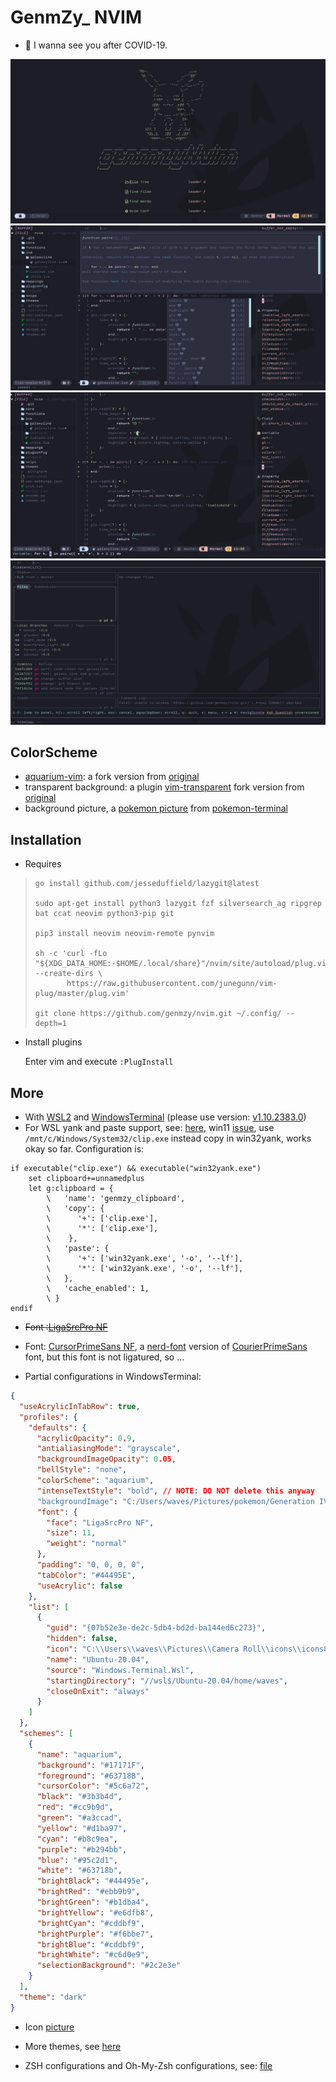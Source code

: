 # GenmZy_ NVIM

- 💜 I wanna see you after COVID-19.

![dashboard](https://github.com/genmzy/pictures/blob/master/genmzy_pikachu.png)
![genmzy](https://github.com/genmzy/pictures/blob/master/genmzy_complete.png)
![info](https://github.com/genmzy/pictures/blob/master/genmzy_info.png)
![git](https://github.com/genmzy/pictures/blob/master/genmzy_git.png)

## ColorScheme

- [aquarium-vim](https://github.com/genmzy/aquarium-vim): a fork version from [original](https://github.com/FrenzyExists/aquarium-vim)
- transparent background: a plugin [vim-transparent](https://github.com/genmzy/vim-transparent) fork version from [original](https://github.com/tribela/vim-transparent)
- background picture, a [pokemon picture](https://github.com/genmzy/pictures/blob/master/448.jpg) from [pokemon-terminal](https://github.com/LazoCoder/Pokemon-Terminal)

## Installation

- Requires
> ```shell
> go install github.com/jesseduffield/lazygit@latest
>
> sudo apt-get install python3 lazygit fzf silversearch_ag ripgrep bat ccat neovim python3-pip git
>
> pip3 install neovim neovim-remote pynvim
>
> sh -c 'curl -fLo "${XDG_DATA_HOME:-$HOME/.local/share}"/nvim/site/autoload/plug.vim --create-dirs \
>        https://raw.githubusercontent.com/junegunn/vim-plug/master/plug.vim'
>
> git clone https://github.com/genmzy/nvim.git ~/.config/ --depth=1
> ```

- Install plugins

  Enter vim and execute `:PlugInstall`

## More

- With [WSL2](https://docs.microsoft.com/en-us/windows/wsl/compare-versions) and [WindowsTerminal](https://github.com/microsoft/terminal) (please use version: [v1.10.2383.0](https://github.com/microsoft/terminal/releases/download/v1.10.2383.0/Microsoft.WindowsTerminal_1.10.2383.0_8wekyb3d8bbwe.msixbundle_Windows10_PreinstallKit.zip))
- For WSL yank and paste support, see: [here](https://github.com/neovim/neovim/wiki/FAQ#how-to-use-the-windows-clipboard-from-wsl), win11 [issue](https://github.com/equalsraf/win32yank/issues/9#issue-463019718), use `/mnt/c/Windows/System32/clip.exe` instead copy in win32yank, works okay so far. Configuration is:
```vim
if executable("clip.exe") && executable("win32yank.exe")
    set clipboard+=unnamedplus
    let g:clipboard = {
        \   'name': 'genmzy_clipboard',
        \   'copy': {
        \      '+': ['clip.exe'],
        \      '*': ['clip.exe'],
        \    },
        \   'paste': {
        \      '+': ['win32yank.exe', '-o', '--lf'],
        \      '*': ['win32yank.exe', '-o', '--lf'],
        \   },
        \   'cache_enabled': 1,
        \ }
endif
```

- ~~Font :[LigaSrcPro NF](https://github.com/Bo-Fone/Liga-Sauce-Code-Pro-Nerd-Font)~~
- Font: [CursorPrimeSans NF](https://github.com/genmzy/dotfiles/blob/master/Backup/CourierPrimeSansNF), a [nerd-font](https://github.com/ryanoasis/nerd-fonts) version of [CourierPrimeSans](https://github.com/quoteunquoteapps/CourierPrimeSans) font, but this font is not ligatured, so ...

- Partial configurations in WindowsTerminal:
```json
{
  "useAcrylicInTabRow": true,
  "profiles": {
    "defaults": {
      "acrylicOpacity": 0.9,
      "antialiasingMode": "grayscale",
      "backgroundImageOpacity": 0.05,
      "bellStyle": "none",
      "colorScheme": "aquarium",
      "intenseTextStyle": "bold", // NOTE: DO NOT delete this anyway
      "backgroundImage": "C:/Users/waves/Pictures/pokemon/Generation IV - Sinnoh/448.jpg",
      "font": {
        "face": "LigaSrcPro NF",
        "size": 11,
        "weight": "normal"
      },
      "padding": "0, 0, 0, 0",
      "tabColor": "#44495E",
      "useAcrylic": false
    },
    "list": [
      {
        "guid": "{07b52e3e-de2c-5db4-bd2d-ba144ed6c273}",
        "hidden": false,
        "icon": "C:\\Users\\waves\\Pictures\\Camera Roll\\icons\\icons8-console-24.png",
        "name": "Ubuntu-20.04",
        "source": "Windows.Terminal.Wsl",
        "startingDirectory": "//wsl$/Ubuntu-20.04/home/waves",
        "closeOnExit": "always"
      }
    ]
  },
  "schemes": [
    {
      "name": "aquarium",
      "background": "#17171F",
      "foreground": "#63718B",
      "cursorColor": "#5c6a72",
      "black": "#3b3b4d",
      "red": "#cc9b9d",
      "green": "#a3ccad",
      "yellow": "#d1ba97",
      "cyan": "#b8c9ea",
      "purple": "#b294bb",
      "blue": "#95c2d1",
      "white": "#63718b",
      "brightBlack": "#44495e",
      "brightRed": "#ebb9b9",
      "brightGreen": "#b1dba4",
      "brightYellow": "#e6dfb8",
      "brightCyan": "#cddbf9",
      "brightPurple": "#f6bbe7",
      "brightBlue": "#cddbf9",
      "brightWhite": "#c6d0e9",
      "selectionBackground": "#2c2e3e"
    }
  ],
  "theme": "dark"
}
```

- Icon [picture](https://github.com/genmzy/pictures/blob/master/icons8-console-24.png)

- More themes, see [here](https://github.com/genmzy/nvim/blob/aquarium/themes.md)

- ZSH configurations and Oh-My-Zsh configurations, see: [file](https://github.com/genmzy/dotfiles/blob/master/.zshrc)
